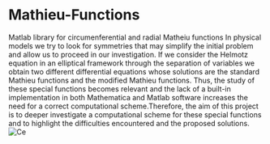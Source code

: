 # Mathieu-Functions
Matlab library for circumenferential and radial Matheiu functions
In physical models we try to look for symmetries that may simplify the initial problem and allow us to proceed in our investigation. If we consider the Helmotz equation in an elliptical framework through the separation of variables we obtain two different differential equations whose solutions are the standard Mathieu functions and the modified Mathieu functions.
Thus, the study of these special functions becomes relevant and the lack of a built-in implementation in both Mathematica and Matlab software increases the need for a correct computational scheme.Therefore, the aim of this project is to deeper investigate a computational scheme for these special functions and to highlight the difficulties encountered and the proposed solutions. 
![Ce](https://user-images.githubusercontent.com/101207416/209188383-6b096194-648d-47ed-a66a-512ea35d80a5.jpg)
